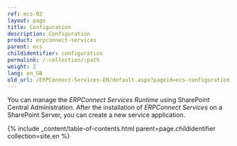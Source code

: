 ```yaml
---
ref: ecs-02
layout: page
title: Configuration
description: Configuration
product: erpconnect-services
parent: ecs
childidentifier: configuration
permalink: /:collection/:path
weight: 2
lang: en_GB
old_url: /ERPConnect-Services-EN/default.aspx?pageid=ecs-configuration
---
```

You can manage the *ERPConnect Services Runtime* using SharePoint Central Administration. After the installation of *ERPConnect Services* on a SharePoint Server, you can create a new service application.

{% include _content/table-of-contents.html parent=page.childidentifier collection=site.en %}
